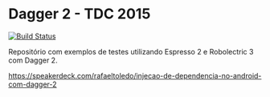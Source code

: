 # Dagger 2 - TDC 2015

[![Build Status](https://api.travis-ci.org/rafaeltoledo/dagger2-tdc2015.svg)](https://travis-ci.org/rafaeltoledo/dagger2-tdc2015)

Repositório com exemplos de testes utilizando Espresso 2 e Robolectric 3 com Dagger 2.

https://speakerdeck.com/rafaeltoledo/injecao-de-dependencia-no-android-com-dagger-2
